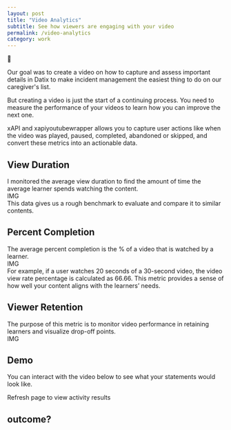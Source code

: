 ```yaml
---
layout: post
title: "Video Analytics"
subtitle: See how viewers are engaging with your video
permalink: /video-analytics
category: work
---
```

<div class="img-container"><!-- <img src="/img/12.jpg">-->🎥 </div>

Our goal was to create a video on how to capture and assess important details in Datix to make incident management the easiest thing to do on our caregiver's list.

But creating a video is just the start of a continuing process. You need to measure the performance of your videos to learn how you can improve the next one. 

xAPI and xapiyoutubewrapper allows you to capture user actions like when the video was played, paused, completed, abandoned or skipped, and convert these metrics into an actionable data.

## View Duration

I monitored the average view duration to find the amount of time the average learner spends watching the content.  
IMG  
This data gives us a rough benchmark to evaluate and compare it to similar contents.

## Percent Completion

The average percent completion is the % of a video that is watched by a learner.  
IMG  
For example, if a user watches 20 seconds of a 30-second video, the video view rate percentage is calculated as 66.66.
This metric provides a sense of how well your content aligns with the learners’ needs.

## Viewer Retention

The purpose of this metric is to monitor video performance in retaining learners and visualize drop-off points.  
IMG  
<!--
## Learner Retention
avg. view duration / avg. % viewed  
drop-off rates  
most watched parts. (include 'chapters')
-->

## Demo
You can interact with the video below to see what your statements would look like.  

Refresh page to view activity results

## outcome?
